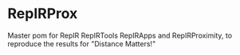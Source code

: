 RepIRProx
=========

Master pom for RepIR RepIRTools RepIRApps and RepIRProximity, to reproduce the results for "Distance Matters!"

